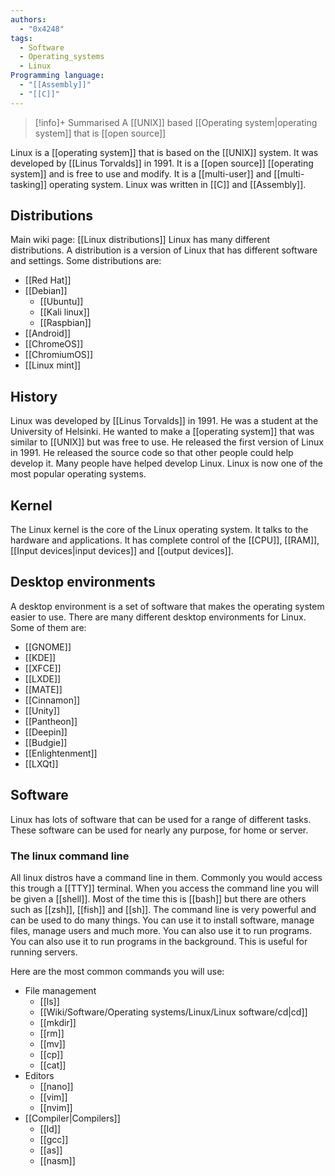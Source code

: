 ```yaml
---
authors:
  - "0x4248"
tags:
  - Software
  - Operating_systems
  - Linux
Programming language:
  - "[[Assembly]]"
  - "[[C]]"
---
```

> [!info]+ Summarised
> A [[UNIX]] based [[Operating system|operating system]] that is [[open source]]

Linux is a [[operating system]] that is based on the [[UNIX]] system. It was developed by [[Linus Torvalds]] in 1991. It is a [[open source]] [[operating system]] and is free to use and modify. It is a [[multi-user]] and [[multi-tasking]] operating system. Linux was written in [[C]] and [[Assembly]].
## Distributions
Main wiki page: [[Linux distributions]]
Linux has many different distributions. A distribution is a version of Linux that has different software and settings. Some distributions are:

- [[Red Hat]]
- [[Debian]]
    - [[Ubuntu]]   
    - [[Kali linux]]
    - [[Raspbian]]
- [[Android]]
- [[ChromeOS]]
- [[ChromiumOS]]
- [[Linux mint]]

## History
Linux was developed by [[Linus Torvalds]] in 1991. He was a student at the University of Helsinki. He wanted to make a [[operating system]] that was similar to [[UNIX]] but was free to use. He released the first version of Linux in 1991. He released the source code so that other people could help develop it. Many people have helped develop Linux. Linux is now one of the most popular operating systems.

## Kernel
The Linux kernel is the core of the Linux operating system. It talks to the hardware and applications. It has complete control of the [[CPU]], [[RAM]], [[Input devices|input devices]] and [[output devices]].

## Desktop environments
A desktop environment is a set of software that makes the operating system easier to use. There are many different desktop environments for Linux. Some of them are:

- [[GNOME]]
- [[KDE]]
- [[XFCE]]
- [[LXDE]]
- [[MATE]]
- [[Cinnamon]]
- [[Unity]]
- [[Pantheon]]
- [[Deepin]]
- [[Budgie]]
- [[Enlightenment]]
- [[LXQt]]
## Software
Linux has lots of software that can be used for a range of different tasks. These software can be used for nearly any purpose, for home or server.

### The linux command line
All linux distros have a command line in them. Commonly you would access this trough a [[TTY]] terminal. When you access the command line you will be given a [[shell]]. Most of the time this is [[bash]] but there are others such as [[zsh]], [[fish]] and [[sh]]. The command line is very powerful and can be used to do many things. You can use it to install software, manage files, manage users and much more. You can also use it to run programs. You can also use it to run programs in the background. This is useful for running servers.

Here are the most common commands you will use:

- File management
  - [[ls]]
  - [[Wiki/Software/Operating systems/Linux/Linux software/cd|cd]]
  - [[mkdir]]
  - [[rm]]
  - [[mv]]
  - [[cp]]
  - [[cat]]
- Editors
  - [[nano]]
  - [[vim]]
  - [[nvim]]
- [[Compiler|Compilers]]
  - [[ld]]
  - [[gcc]]
  - [[as]]
  - [[nasm]]